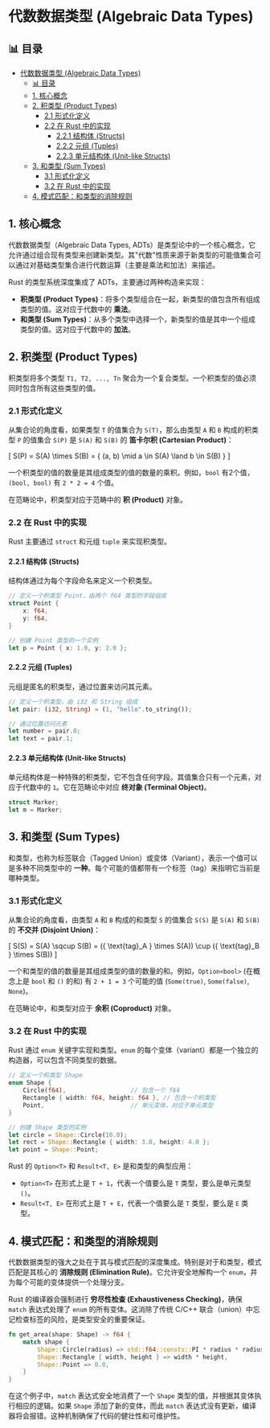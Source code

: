 ﻿# 代数数据类型 (Algebraic Data Types)

## 📊 目录

- [代数数据类型 (Algebraic Data Types)](#代数数据类型-algebraic-data-types)
  - [📊 目录](#-目录)
  - [1. 核心概念](#1-核心概念)
  - [2. 积类型 (Product Types)](#2-积类型-product-types)
    - [2.1 形式化定义](#21-形式化定义)
    - [2.2 在 Rust 中的实现](#22-在-rust-中的实现)
      - [2.2.1 结构体 (Structs)](#221-结构体-structs)
      - [2.2.2 元组 (Tuples)](#222-元组-tuples)
      - [2.2.3 单元结构体 (Unit-like Structs)](#223-单元结构体-unit-like-structs)
  - [3. 和类型 (Sum Types)](#3-和类型-sum-types)
    - [3.1 形式化定义](#31-形式化定义)
    - [3.2 在 Rust 中的实现](#32-在-rust-中的实现)
  - [4. 模式匹配：和类型的消除规则](#4-模式匹配和类型的消除规则)

## 1. 核心概念

代数数据类型（Algebraic Data Types, ADTs）是类型论中的一个核心概念，它允许通过组合现有类型来创建新类型。其"代数"性质来源于新类型的可能值集合可以通过对基础类型集合进行代数运算（主要是乘法和加法）来描述。

Rust 的类型系统深度集成了 ADTs，主要通过两种构造来实现：

- **积类型 (Product Types)**：将多个类型组合在一起，新类型的值包含所有组成类型的值。这对应于代数中的 **乘法**。
- **和类型 (Sum Types)**：从多个类型中选择一个，新类型的值是其中一个组成类型的值。这对应于代数中的 **加法**。

## 2. 积类型 (Product Types)

积类型将多个类型 `T1, T2, ..., Tn` 聚合为一个复合类型。一个积类型的值必须同时包含所有这些类型的值。

### 2.1 形式化定义

从集合论的角度看，如果类型 `T` 的值集合为 `S(T)`，那么由类型 `A` 和 `B` 构成的积类型 `P` 的值集合 `S(P)` 是 `S(A)` 和 `S(B)` 的 **笛卡尔积 (Cartesian Product)**：

\[
S(P) = S(A) \times S(B) = \{ (a, b) \mid a \in S(A) \land b \in S(B) \}
\]

一个积类型的值的数量是其组成类型的值的数量的乘积。例如，`bool` 有2个值，`(bool, bool)` 有 `2 * 2 = 4` 个值。

在范畴论中，积类型对应于范畴中的 **积 (Product)** 对象。

### 2.2 在 Rust 中的实现

Rust 主要通过 `struct` 和元组 `tuple` 来实现积类型。

#### 2.2.1 结构体 (Structs)

结构体通过为每个字段命名来定义一个积类型。

```rust
// 定义一个积类型 Point，由两个 f64 类型的字段组成
struct Point {
    x: f64,
    y: f64,
}

// 创建 Point 类型的一个实例
let p = Point { x: 1.0, y: 2.0 };
```

#### 2.2.2 元组 (Tuples)

元组是匿名的积类型，通过位置来访问其元素。

```rust
// 定义一个积类型，由 i32 和 String 组成
let pair: (i32, String) = (1, "hello".to_string());

// 通过位置访问元素
let number = pair.0;
let text = pair.1;
```

#### 2.2.3 单元结构体 (Unit-like Structs)

单元结构体是一种特殊的积类型，它不包含任何字段。其值集合只有一个元素，对应于代数中的 `1`。它在范畴论中对应 **终对象 (Terminal Object)**。

```rust
struct Marker;
let m = Marker;
```

## 3. 和类型 (Sum Types)

和类型，也称为标签联合（Tagged Union）或变体（Variant），表示一个值可以是多种不同类型中的 **一种**。每个可能的值都带有一个标签（tag）来指明它当前是哪种类型。

### 3.1 形式化定义

从集合论的角度看，由类型 `A` 和 `B` 构成的和类型 `S` 的值集合 `S(S)` 是 `S(A)` 和 `S(B)` 的 **不交并 (Disjoint Union)**：

\[
S(S) = S(A) \sqcup S(B) = (\{ \text{tag}_A \} \times S(A)) \cup (\{ \text{tag}_B \} \times S(B))
\]

一个和类型的值的数量是其组成类型的值的数量的和。例如，`Option<bool>` (在概念上是 `bool` 和 `()` 的和) 有 `2 + 1 = 3` 个可能的值 (`Some(true)`, `Some(false)`, `None`)。

在范畴论中，和类型对应于 **余积 (Coproduct)** 对象。

### 3.2 在 Rust 中的实现

Rust 通过 `enum` 关键字实现和类型。`enum` 的每个变体（variant）都是一个独立的构造器，可以包含不同类型的数据。

```rust
// 定义一个和类型 Shape
enum Shape {
    Circle(f64),                  // 包含一个 f64
    Rectangle { width: f64, height: f64 }, // 包含一个积类型
    Point,                        // 单元变体，对应于单元类型
}

// 创建 Shape 类型的实例
let circle = Shape::Circle(10.0);
let rect = Shape::Rectangle { width: 3.0, height: 4.0 };
let point = Shape::Point;
```

Rust 的 `Option<T>` 和 `Result<T, E>` 是和类型的典型应用：

- `Option<T>` 在形式上是 `T + 1`，代表一个值要么是 `T` 类型，要么是单元类型 `()`。
- `Result<T, E>` 在形式上是 `T + E`，代表一个值要么是 `T` 类型，要么是 `E` 类型。

## 4. 模式匹配：和类型的消除规则

代数数据类型的强大之处在于其与模式匹配的深度集成。特别是对于和类型，模式匹配是其核心的 **消除规则 (Elimination Rule)**。它允许安全地解构一个 `enum`，并为每个可能的变体提供一个处理分支。

Rust 的编译器会强制进行 **穷尽性检查 (Exhaustiveness Checking)**，确保 `match` 表达式处理了 `enum` 的所有变体。这消除了传统 C/C++ 联合（union）中忘记检查标签的风险，是类型安全的重要保证。

```rust
fn get_area(shape: Shape) -> f64 {
    match shape {
        Shape::Circle(radius) => std::f64::consts::PI * radius * radius,
        Shape::Rectangle { width, height } => width * height,
        Shape::Point => 0.0,
    }
}
```

在这个例子中，`match` 表达式安全地消费了一个 `Shape` 类型的值，并根据其变体执行相应的逻辑。如果 `Shape` 添加了新的变体，而此 `match` 表达式没有更新，编译器将会报错。这种机制确保了代码的健壮性和可维护性。
